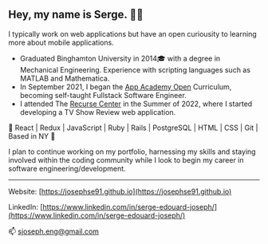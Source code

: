 Hey, my name is Serge. 👋🏾 
---
I typically work on web applications but have an open curiousity to learning more about mobile applications.

* Graduated Binghamton University in 2014🎓 with a degree in Mechanical Engineering. Experience with scripting languages such as MATLAB and Mathematica. 
* In September 2021, I began the [App Academy Open](https://www.appacademy.io/) Curriculum, becoming self-taught Fullstack Software Engineer. 
* I attended The [Recurse Center](https://recurse.com) in the Summer of 2022, where I started developing a TV Show Review web application.

💫 React | Redux | JavaScript | Ruby | Rails | PostgreSQL | HTML | CSS | Git | Based in NY 🏢

I plan to continue working on my portfolio, harnessing my skills and staying involved within the coding community while I look to begin my career in software engineering/development.

---

Website: [https://josephse91.github.io](https://josephse91.github.io)

LinkedIn: [https://www.linkedin.com/in/serge-edouard-joseph/](https://www.linkedin.com/in/serge-edouard-joseph/)

📫 sjoseph.eng@gmail.com


<!---
- 👀 I’m interested in ...
- 🌱 I’m currently learning ...
- 💞️ I’m looking to collaborate on ...
josephse91/josephse91 is a ✨ special ✨ repository because its `README.md` (this file) appears on your GitHub profile.
You can click the Preview link to take a look at your changes.
--->

